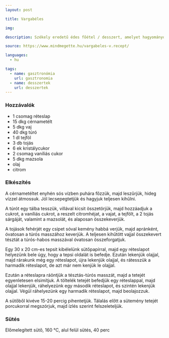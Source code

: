 ```yaml
---
layout: post

title: Vargabéles

img:

description: Székely eredetű édes főétel / desszert, amelyet hagyományosan cérnametéltből készítenek tejjel, túróval és mazsolával.

source: https://www.mindmegette.hu/vargabeles-v.recept/

languages:
  - hu

tags:
  - name: gasztronómia
    url: gasztronomia
  - name: desszertek
    url: desszertek
---
```


### Hozzávalók
 - 1 csomag réteslap 
 - 15 dkg cérnametélt 
 - 5 dkg vaj 
 - 40 dkg túró 
 - 1 dl tejföl 
 - 3 db tojás 
 - 6 ek kristálycukor 
 - 2 csomag vaníliás cukor
 - 5 dkg mazsola 
 - olaj 
 - citrom


### Elkészítés
A cérnametéltet enyhén sós vízben puhára főzzük, majd leszűrjük, hideg vízzel 
 átmossuk. Jól lecsepegtetjük és hagyjuk teljesen kihűlni. 

A túrót egy tálba tesszük, villával kicsit összetörjük, majd hozzáadjuk a 
 cukrot, a vaníliás cukrot, a reszelt citromhéjat, a vajat, a tejfölt, a 2 tojás 
 sárgáját, valamint a mazsolát, és alaposan összekeverjük.

A tojások fehérjét egy csipet sóval kemény habbá verjük, majd apránként, 
 óvatosan a túrós masszához keverjük. A teljesen kihűtött vajjal összekevert 
 tésztát a túrós-habos masszával óvatosan összeforgatjuk.

Egy 30 x 20 cm-es tepsit kibélelünk sütőpapírral, majd egy réteslapot helyezünk
 bele úgy, hogy a tepsi oldalát is befedje. Ezután lekenjük olajjal, majd
 rárakunk még egy réteslapot, újra lekenjük olajjal, és rátesszük a harmadik 
 réteslapot, de azt már nem kenjük le olajjal.

Ezután a réteslapra ráöntjük a tésztás-túrós masszát, majd a tetejét 
 egyenletesen elsimítjuk. A töltelék tetejét befedjük egy réteslappal, majd 
 olajjal lekenjük, ráhelyezünk egy második réteslapot, és szintén lekenjük 
 olajjal. Végül ráhelyezünk egy harmadik réteslapot, majd beolajozzuk. 

A sütőből kivéve 15-20 percig pihentetjük. Tálalás előtt a sütemény tetejét
 porcukorral megszórjuk, majd ízlés szerint felszeleteljük.


### Sütés
Előmelegített sütő, 160 °C, alul felül sütés, 40 perc
